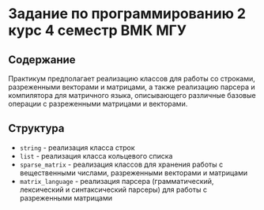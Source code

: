 # Задание по программированию 2 курс 4 семестр ВМК МГУ

## Содержание

Практикум предполагает реализацию классов для работы со строками, разреженными векторами и матрицами, а также реализацию парсера и компилятора для матричного языка, описывающего различные базовые операции с разреженными матрицами и векторами.

## Структура

- `string` - реализация класса строк
- `list` - реализация класса кольцевого списка
- `sparse_matrix` - реализация классов для хранения работы с вещественными числами, разреженными векторами и матрицами
- `matrix_language` - реализация парсера (грамматический, лексический и синтаксический парсеры) для работы с разреженными матрицами
